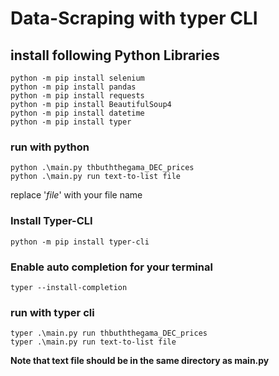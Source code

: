 # Data-Scraping with typer CLI

## install following Python Libraries

```
python -m pip install selenium
python -m pip install pandas
python -m pip install requests
python -m pip install BeautifulSoup4
python -m pip install datetime
python -m pip install typer
```

### run with python
```
python .\main.py thbuththegama_DEC_prices
python .\main.py run text-to-list file
```
replace '_file_' with your file name


### Install Typer-CLI
`python -m pip install typer-cli`

### Enable auto completion for your terminal
`typer --install-completion`

### run with typer cli

```
typer .\main.py run thbuththegama_DEC_prices
typer .\main.py run text-to-list file
``` 
**Note that text file should be in the same directory as main.py**
